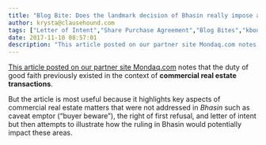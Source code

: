 ```yaml
---
title: "Blog Bite: Does the landmark decision of Bhasin really impose a stand-alone duty of good faith?"
author: krysta@clausehound.com
tags: ["Letter of Intent","Share Purchase Agreement","Blog Bites","kboutin"]
date: 2017-11-10 08:57:01
description: "This article posted on our partner site Mondaq.com notes that the duty of good faith previously existed in the context of commercial real estate transactions."
---
```


[This article posted on our partner site Mondaq.com](http://www.mondaq.com/canada/x/535694/real+estate/Bhasin+Two+Years+On+The+Impact+Of+Bhasin+V+Hrynew+On+The+Practice+Of+Canadian+Commercial+Real+Estate+Law) notes that the duty of good faith previously existed in the context of **commercial real estate transactions**. 

But the article is most useful because it highlights key aspects of commercial real estate matters that were not addressed in *Bhasin* such as caveat emptor (“buyer beware”), the right of first refusal, and letter of intent but then attempts to illustrate how the ruling in Bhasin would potentially impact these areas.
